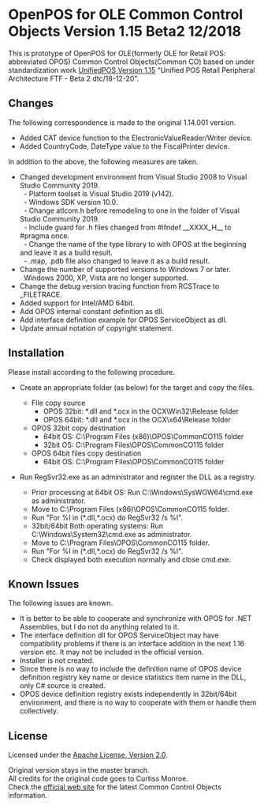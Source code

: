 ﻿# OpenPOS for OLE Common Control Objects Version 1.15 Beta2 12/2018  
This is prototype of OpenPOS for OLE(formerly OLE for Retail POS: abbreviated OPOS) Common Control Objects(Common CO) based on under standardization work [UnifiedPOS Version 1.15][upos115] "Unified POS Retail Peripheral Architecture FTF - Beta 2  dtc/18-12-20".  

## Changes  
The following correspondence is made to the original 1.14.001 version.  

- Added CAT device function to the ElectronicValueReader/Writer device.  
- Added CountryCode, DateType value to the FiscalPrinter device.  

In addition to the above, the following measures are taken.  

- Changed development environment from Visual Studio 2008 to Visual Studio Community 2019.  
  - Platform toolset is Visual Studio 2019 (v142).  
  - Windows SDK version 10.0.  
  - Change atlcom.h before remodeling to one in the folder of Visual Studio Community 2019.  
  - Include guard for .h files changed from #ifndef \_\_XXXX\_H\_\_ to #pragma once.  
  - Change the name of the type library to with OPOS at the beginning and leave it as a build result.  
  - .map, .pdb file also changed to leave it as a build result.  
- Change the number of supported versions to Windows 7 or later.  
  Windows 2000, XP, Vista are no longer supported.  
- Change the debug version tracing function from RCSTrace to \_FILETRACE.  
- Added support for Intel/AMD 64bit.  
- Add OPOS internal constant definition as dll.  
- Add interface definition example for OPOS ServiceObject as dll.  
- Update annual notation of copyright statement.  


## Installation  
Please install according to the following procedure.  


- Create an appropriate folder (as below) for the target and copy the files.  
  - File copy source  
    - OPOS 32bit: \*.dll and \*.ocx in the OCX\\Win32\\Release folder  
    - OPOS 64bit: \*.dll and \*.ocx in the OCX\\x64\\Release folder  
  - OPOS 32bit copy destination  
    - 64bit OS: C:\\Program Files (x86)\\OPOS\\CommonCO115 folder  
    - 32bit OS: C:\\Program Files\\OPOS\\CommonCO115 folder  
  - OPOS 64bit files copy destination  
    - 64bit OS: C:\\Program Files\\OPOS\\CommonCO115 folder  


- Run RegSvr32.exe as an administrator and register the DLL as a registry.  
  - Prior processing at 64bit OS: Run C:\\Windows\\SysWOW64\\cmd.exe as administrator.  
  - Move to C:\\Program Files (x86)\\OPOS\\CommonCO115 folder.  
  - Run "For %I in (\*.dll,\*.ocx) do RegSvr32 /s %I".  
  - 32bit/64bit Both operating systems: Run C:\\Windows\\System32\\cmd.exe as administrator.  
  - Move to C:\\Program Files\\OPOS\\CommonCO115 folder.  
  - Run "For %I in (\*.dll,\*.ocx) do RegSvr32 /s %I".  
  - Check displayed both execution normally and close cmd.exe.  


## Known Issues  
The following issues are known.  

- It is better to be able to cooperate and synchronize with OPOS for .NET Assemblies, but I do not do anything related to it.  
- The interface definition dll for OPOS ServiceObject may have compatibility problems if there is an interface addition in the next 1.16 version etc. It may not be included in the official version.  
- Installer is not created.  
- Since there is no way to include the definition name of OPOS device definition registry key name or device statistics item name in the DLL, only C# source is created.  
- OPOS device definition registry exists independently in 32bit/64bit environment, and there is no way to cooperate with them or handle them  collectively.  


## License  
Licensed under the [Apache License, Version 2.0](./LICENSE-2.0.txt).  

Original version stays in the master branch.  
All credits for the original code goes to Curtiss Monroe.  
Check the [official web site][opos] for the latest Common Control Objects information.  

[upos115]: https://www.omg.org/spec/UPOS/1.15/Beta2/PDF
[opos]: http://monroecs.com/oposccos.htm
